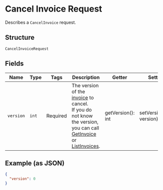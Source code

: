 
# Cancel Invoice Request

Describes a `CancelInvoice` request.

## Structure

`CancelInvoiceRequest`

## Fields

| Name | Type | Tags | Description | Getter | Setter |
|  --- | --- | --- | --- | --- | --- |
| `version` | `int` | Required | The version of the [invoice](entity:Invoice) to cancel.<br>If you do not know the version, you can call<br>[GetInvoice](api-endpoint:Invoices-GetInvoice) or [ListInvoices](api-endpoint:Invoices-ListInvoices). | getVersion(): int | setVersion(int version): void |

## Example (as JSON)

```json
{
  "version": 0
}
```

